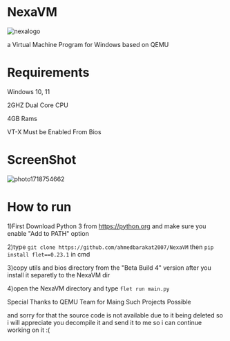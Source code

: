 # NexaVM

![nexalogo](https://github.com/ahmedbarakat2007/NexaVM/assets/118398763/e3f5b454-f453-4b75-ae5f-88e9cfcdbc2e)

a Virtual Machine Program for Windows based on QEMU

# Requirements

Windows 10, 11

2GHZ Dual Core CPU

4GB Rams

VT-X Must be Enabled From Bios

# ScreenShot

![photo1718754662](https://github.com/ahmedbarakat2007/NexaVM/assets/118398763/116ae63e-801a-4775-af05-1db025eaffa6)

# How to run

1)First Download Python 3 from https://python.org and make sure you enable "Add to PATH" option

2)type ```git clone https://github.com/ahmedbarakat2007/NexaVM``` then ```pip install flet==0.23.1``` in cmd

3)copy utils and bios directory from the "Beta Build 4" version after you install it separetly to the NexaVM dir

4)open the NexaVM directory and type ```flet run main.py```

Special Thanks to QEMU Team for Maing Such Projects Possible

and sorry for that the source code is not available due to it being deleted so i will appreciate you decompile it and send it to me so i can continue working on it :(

